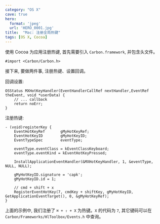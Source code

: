 ```yaml
---
category: "OS X"
cave: true
hero:
  format: 'jpeg'
  url: 'HERO_0001.jpg'
title:  "Mac: 注册全局热键"
tags: [OS X, Cocoa]
---
```

使用 Cocoa 为应用注册热键, 首先需要引入 `Carbon.framework`, 并包含头文件。

```objc
#import <Carbon/Carbon.h>
```

接下来, 要做两件事, 注册热键、设置回调。

回调设置:

```objc
OSStatus MXHotKeyHandler(EventHandlerCallRef nextHandler,EventRef theEvent, void *userData) {
    // ... callback
    return noErr;
}
```

注册热键:

```objc
- (void)registerKey {
    EventHotKeyRef       gMyHotKeyRef;
    EventHotKeyID        gMyHotKeyID;
    EventTypeSpec        eventType;

    eventType.eventClass = kEventClassKeyboard;
    eventType.eventKind = kEventHotKeyPressed;

    InstallApplicationEventHandler(&MXHotKeyHandler, 1, &eventType, NULL, NULL);

    gMyHotKeyID.signature = 'capk';
    gMyHotKeyID.id = 1;

    // cmd + shift + x
    RegisterEventHotKey(7, cmdKey + shiftKey, gMyHotKeyID, GetApplicationEventTarget(), 0, &gMyHotKeyRef);
}
```

上面的示例中, 我们注册了 `⌘ + ⇧ + X` 为热键。`X` 的代码为 `7`, 其它键码可以在 `Carbon/Frameworks/HlToolbox/Events.h` 中查询。
